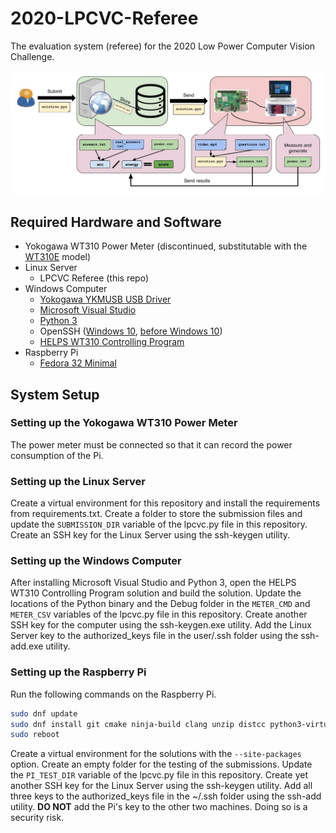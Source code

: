 # 2020-LPCVC-Referee
The evaluation system (referee) for the 2020 Low Power Computer Vision Challenge.

![Workflow Components and Layout](/.github/workflow.jpg)

## Required Hardware and Software
 - Yokogawa WT310 Power Meter (discontinued, substitutable with the [WT310E](https://www.electro-meters.com/yokogawa/yokogawa-power-meters/wt300e/) model)
 - Linux Server
   - LPCVC Referee (this repo)
 - Windows Computer
   - [Yokogawa YKMUSB USB Driver](https://tmi.yokogawa.com/us/library/documents-downloads/software/usb-driver/)
   - [Microsoft Visual Studio](https://visualstudio.microsoft.com/downloads/)
   - [Python 3](https://www.python.org/downloads/windows/)
   - OpenSSH ([Windows 10](https://docs.microsoft.com/en-us/windows-server/administration/openssh/openssh_install_firstuse), [before Windows 10](https://github.com/PowerShell/openssh-portable/releases))
   - [HELPS WT310 Controlling Program](https://github.com/anivegesana/WT310)
 - Raspberry Pi
   - [Fedora 32 Minimal](https://fedoraproject.org/wiki/Architectures/ARM/Raspberry_Pi)

## System Setup

### Setting up the Yokogawa WT310 Power Meter
The power meter must be connected so that it can record the power consumption of the Pi.

### Setting up the Linux Server
Create a virtual environment for this repository and install the requirements from requirements.txt. Create a folder to store the submission files and update the `SUBMISSION_DIR` variable of the lpcvc.py file in this repository.
Create an SSH key for the Linux Server using the ssh-keygen utility.

### Setting up the Windows Computer
After installing Microsoft Visual Studio and Python 3, open the HELPS WT310 Controlling Program solution and build the solution. Update the locations of the Python binary and the Debug folder in the `METER_CMD` and `METER_CSV` variables of the lpcvc.py file in this repository.
Create another SSH key for the computer using the ssh-keygen.exe utility. Add the Linux Server key to the authorized_keys file in the user/.ssh folder using the ssh-add.exe utility.

### Setting up the Raspberry Pi
Run the following commands on the Raspberry Pi.
```bash
sudo dnf update
sudo dnf install git cmake ninja-build clang unzip distcc python3-virtualenv python3-devel python3-opencv gstreamer1-plugins-base gstreamer1-plugins-good unzip
sudo reboot
```
Create a virtual environment for the solutions with the `--site-packages` option. Create an empty folder for the testing of the submissions. Update the `PI_TEST_DIR` variable of the lpcvc.py file in this repository.
Create yet another SSH key for the Linux Server using the ssh-keygen utility. Add all three keys to the authorized_keys file in the ~/.ssh folder using the ssh-add utility.
__DO NOT__ add the Pi's key to the other two machines. Doing so is a security risk.
